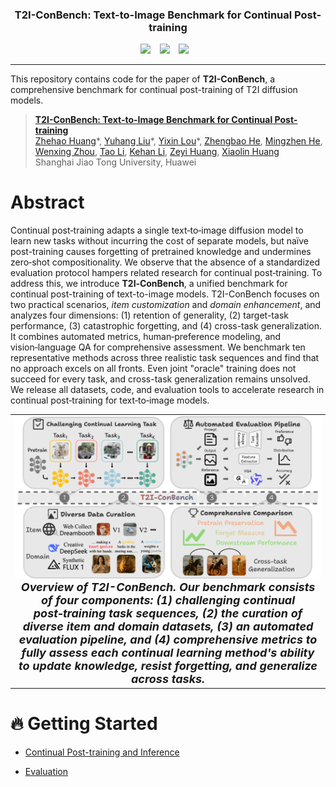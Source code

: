 ### <div align="center"> T2I-ConBench: Text-to-Image Benchmark for Continual Post-training </div>

<div align="center">
  <a href="https://k1nght.github.io/T2I-ConBench/"><img src="https://img.shields.io/static/v1?label=Project%20Page&message=Github&color=blue&logo=github-pages"></a> &ensp;
  <a href=""><img src="https://img.shields.io/static/v1?label=Paper&message=arXiv&color=red&logo=arxiv"></a> &ensp;
  <a href="https://huggingface.co/datasets/T2I-ConBench/T2I-ConBench"><img src="https://img.shields.io/static/v1?label=Dataset&message=HuggingFace&color=yellow"></a> &ensp;

</div>

---
This repository contains code for the paper of <strong>T2I-ConBench</strong>, a comprehensive benchmark for continual post-training of T2I diffusion models. 
> [**T2I-ConBench: Text-to-Image Benchmark for Continual Post-training**]()<br>
> [Zhehao Huang](https://k1nght.github.io/huangzhehao.github.io/)\*, [Yuhang Liu]()\*, [Yixin Lou]()\*, [Zhengbao He](), [Mingzhen He](), [Wenxing Zhou](), [Tao Li](https://nblt.github.io/), [Kehan Li](), [Zeyi Huang](), [Xiaolin Huang]()<br>
> Shanghai Jiao Tong University, Huawei

# Abstract 
Continual post‑training adapts a single text‑to‑image diffusion model to learn new tasks without incurring the cost of separate models, but naïve post-training causes forgetting of pretrained knowledge and undermines zero‑shot compositionality. We observe that the absence of a standardized evaluation protocol hampers related research for continual post‑training. To address this, we introduce <strong>T2I‑ConBench</strong>, a unified benchmark for continual post-training of text-to-image models. T2I-ConBench focuses on two practical scenarios, <em>item customization</em> and <em>domain enhancement</em>, and analyzes four dimensions: (1) retention of generality, (2) target-task performance, (3) catastrophic forgetting, and (4) cross-task generalization. It combines automated metrics, human‑preference modeling, and vision‑language QA for comprehensive assessment. We benchmark ten representative methods across three realistic task sequences and find that no approach excels on all fronts. Even joint "oracle" training does not succeed for every task, and cross-task generalization remains unsolved. We release all datasets, code, and evaluation tools to accelerate research in continual post‑training for text‑to‑image models.

<table align="center">
  <tr>
    <td align="center"> 
      <img src="assets/overview.png" alt="Teaser" style="width: 1000px;"/> 
      <br>
      <em style="font-size: 18px;"><strong style="font-size: 18px;"><strong>Overview of T2I-ConBench.</strong> Our benchmark consists of four components: (1) challenging continual post‑training task sequences, (2) the curation of diverse item and domain datasets, (3) an automated evaluation pipeline, and (4) comprehensive metrics to fully assess each continual learning method's ability to update knowledge, resist forgetting, and generalize across tasks.</em>
    </td>
  </tr>
</table>

# 🔥 Getting Started 

* [Continual Post-training and Inference](train) 

* [Evaluation](eval) 

<!-- # 📚 Citation -->